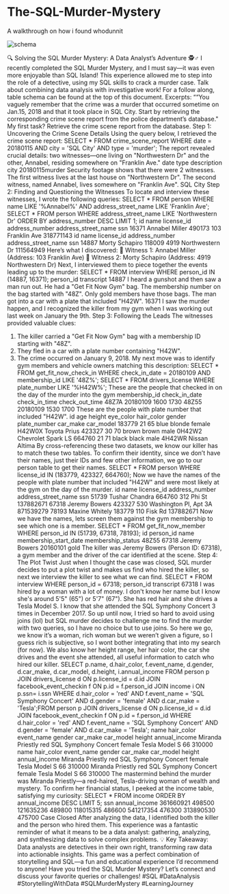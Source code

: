 # The-SQL-Murder-Mystery
A walkthrough on how i found whodunnit

![schema](https://github.com/user-attachments/assets/651621c3-3d78-44f7-88e8-b3a5948af0d1)

🔍 Solving the SQL Murder Mystery: A Data Analyst’s Adventure 🕵️♂️
I recently completed the SQL Murder Mystery, and I must say—it was even more 
enjoyable than SQL Island! This experience allowed me to step into the role of a detective, 
using my SQL skills to crack a murder case. Talk about combining data analysis with 
investigative work!
For a follow along, table schema can be found at the top of this document.
Excerpts: ““You vaguely remember that the crime was a murder that occurred sometime on Jan.15, 
2018 and that it took place in SQL City. Start by retrieving the corresponding crime scene report from 
the police department’s database."
My first task? Retrieve the crime scene report from the database.
Step 1: Uncovering the Crime Scene Details
Using the query below, I retrieved the crime scene report:
SELECT *
FROM crime_scene_report
WHERE date = 20180115
AND city = 'SQL City'
AND type = 'murder'; 
The report revealed crucial details: two witnesses—one living on "Northwestern Dr" and the 
other, Annabel, residing somewhere on "Franklin Ave."
date type description city
20180115murder Security footage shows that there were 2 witnesses. The first witness lives at the last house on 
"Northwestern Dr". The second witness, named Annabel, lives somewhere on "Franklin Ave".
SQL 
City
Step 2: Finding and Questioning the Witnesses
To locate and interview these witnesses, I wrote the following queries:
SELECT *
FROM person
WHERE name LIKE '%Annabel%'
AND address_street_name LIKE 'Franklin Ave';
SELECT *
FROM person
WHERE address_street_name LIKE 'Northwestern Dr'
ORDER BY address_number DESC
LIMIT 1;
id name license_id address_number address_street_name ssn
16371 Annabel Miller 490173 103 Franklin Ave 318771143
id name license_id address_number address_street_name ssn
14887 Morty Schapiro 118009 4919 Northwestern Dr 111564949
Here’s what I discovered:
 Witness 1: Annabel Miller (Address: 103 Franklin Ave)
 Witness 2: Morty Schapiro (Address: 4919 Northwestern Dr)
Next, I interviewed them to piece together the events leading up to the murder:
SELECT *
FROM interview
WHERE person_id IN (14887, 16371);
person_id transcript
14887 I heard a gunshot and then saw a man run out. He had a "Get Fit Now Gym" bag. The membership number 
on the bag started with "48Z". Only gold members have those bags. The man got into a car with a plate that 
included "H42W".
16371 I saw the murder happen, and I recognized the killer from my gym when I was working out last week on 
January the 9th.
Step 3: Following the Leads
The witnesses provided valuable clues:
1. The killer carried a "Get Fit Now Gym" bag with a membership ID starting with 
"48Z".
2. They fled in a car with a plate number containing "H42W".
3. The crime occurred on January 9, 2018.
My next move was to identify gym members and vehicle owners matching this description:
SELECT *
FROM get_fit_now_check_in
WHERE check_in_date = 20180109
AND membership_id LIKE '48Z%';
SELECT *
FROM drivers_license
WHERE plate_number LIKE '%H42W%';
These are the people that checked in on the day of the murder into the gym
membership_id check_in_date check_in_time check_out_time
48Z7A 20180109 1600 1730
48Z55 20180109 1530 1700
These are the people with plate number that included "H42W".
id age height eye_color hair_color gender plate_number car_make car_model
183779 21 65 blue blonde female H42W0X Toyota Prius
423327 30 70 brown brown male 0H42W2 Chevrolet Spark LS
664760 21 71 black black male 4H42WR Nissan Altima
By cross-referencing these two datasets, we know our killer has to match these two tables. To 
confirm their identity, since we don’t have their names, just their IDs and few other information, we 
go to our person table to get their names.
SELECT *
FROM person
WHERE license_id IN (183779, 423327, 664760);
Now we have the names of the people with plate number that included "H42W" and were most 
likely at the gym on the day of the murder.
id name license_id address_number address_street_name ssn
51739 Tushar Chandra 664760 312 Phi St 137882671
67318 Jeremy Bowers 423327 530 Washington Pl, Apt 3A 871539279
78193 Maxine Whitely 183779 110 Fisk Rd 137882671
Now we have the names, lets screen them against the gym membership to see which one is a 
member.
SELECT *
FROM get_fit_now_member
WHERE person_id IN (51739, 67318, 78193);
id person_id name membership_start_date membership_status
48Z55 67318 Jeremy Bowers 20160101 gold
The killer was Jeremy Bowers (Person ID: 67318), a gym member and the driver of the car identified 
at the scene.
Step 4: The Plot Twist
Just when I thought the case was closed, SQL murder decides to put a plot twist and makes us find 
who hired the killer, so next we interview the killer to see what we can find.
SELECT *
FROM interview
WHERE person_id = 67318;
person_id transcript
67318 I was hired by a woman with a lot of money. I don't know her name but I know she's around 5'5" (65") or 
5'7" (67"). She has red hair and she drives a Tesla Model S. I know that she attended the SQL Symphony 
Concert 3 times in December 2017.
So up until now, I tried so hard to avoid using joins (lol) but SQL murder decides to challenge me to 
find the murder with two queries, so I have no choice but to use joins.
So here we go, we know it’s a woman, rich woman but we weren’t given a figure, so I guess rich is 
subjective, so I wont bother integrating that into my search (for now). We also know her height 
range, her hair color, the car she drives and the event she attended, all useful information to catch 
who hired our killer.
SELECT p.name, d.hair_color, f.event_name, d.gender, d.car_make, d.car_model, d.height, 
i.annual_income
FROM person p
JOIN drivers_license d
 ON p.license_id = d.id
JOIN facebook_event_checkin f
 ON p.id = f.person_id
JOIN income i
ON p.ssn= i.ssn
WHERE d.hair_color = 'red'
 AND f.event_name = 'SQL Symphony Concert'
 AND d.gender = 'female'
 AND d.car_make = 'Tesla';FROM person p
JOIN drivers_license d
 ON p.license_id = d.id
JOIN facebook_event_checkin f
 ON p.id = f.person_id
WHERE d.hair_color = 'red'
 AND f.event_name = 'SQL Symphony Concert'
 AND d.gender = 'female'
 AND d.car_make = 'Tesla';
name hair_color event_name gender car_make car_model height annual_income
Miranda 
Priestly
red SQL Symphony 
Concert
female Tesla Model S 66 310000
name hair_color event_name gender car_make car_model height annual_income
Miranda 
Priestly
red SQL Symphony 
Concert
female Tesla Model S 66 310000
Miranda 
Priestly
red SQL Symphony 
Concert
female Tesla Model S 66 310000
The mastermind behind the murder was Miranda Priestly—a red-haired, Tesla-driving woman of 
wealth and mystery. To confirm her financial status, I peeked at the income table, satisfying my 
curiosity:
SELECT *
FROM income
ORDER BY annual_income DESC
LIMIT 5;
ssn annual_income
361660921 498500
121635236 489800
118015315 486600
541217354 476300
313890530 475700
Case Closed
After analyzing the data, I identified both the killer and the person who hired them. This 
experience was a fantastic reminder of what it means to be a data analyst: gathering, 
analyzing, and synthesizing data to solve complex problems.
💡 Key Takeaway: Data analysts are detectives in their own right, transforming raw data into 
actionable insights. This game was a perfect combination of storytelling and SQL—a fun and 
educational experience I’d recommend to anyone!
Have you tried the SQL Murder Mystery? Let’s connect and discuss your favorite queries or 
challenges!
#SQL #DataAnalysis #StorytellingWithData #SQLMurderMystery #LearningJourney
